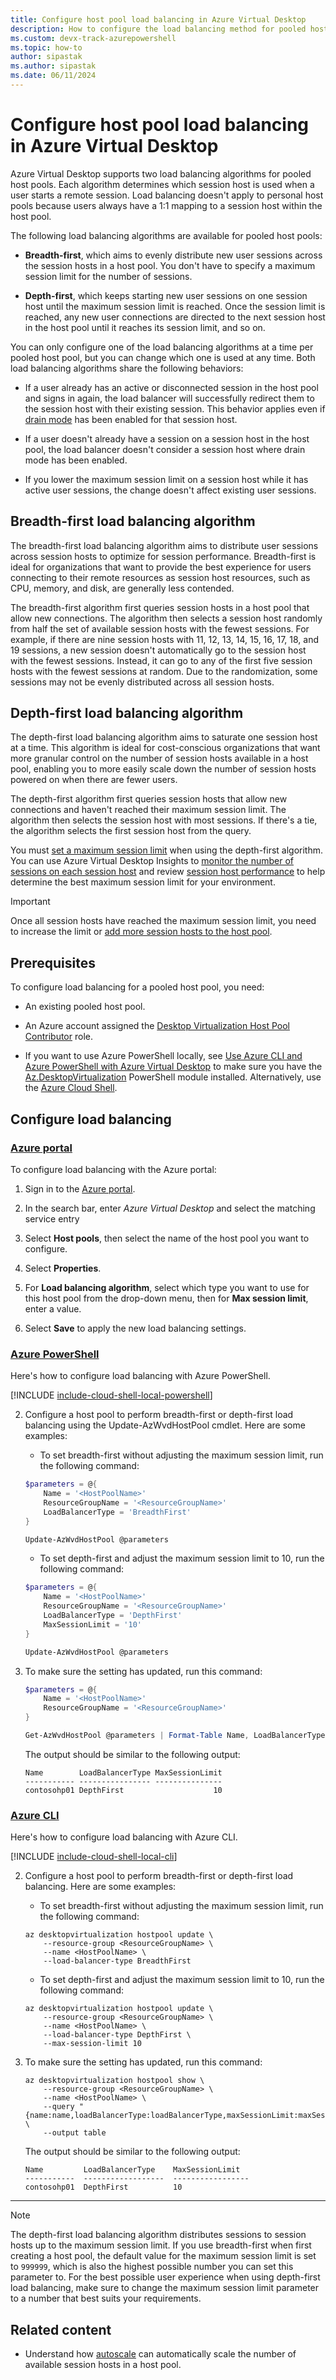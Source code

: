 ```yaml
---
title: Configure host pool load balancing in Azure Virtual Desktop
description: How to configure the load balancing method for pooled host pools in Azure Virtual Desktop.
ms.custom: devx-track-azurepowershell
ms.topic: how-to
author: sipastak
ms.author: sipastak 
ms.date: 06/11/2024
---
```


# Configure host pool load balancing in Azure Virtual Desktop

Azure Virtual Desktop supports two load balancing algorithms for pooled host pools. Each algorithm determines which session host is used when a user starts a remote session. Load balancing doesn't apply to personal host pools because users always have a 1:1 mapping to a session host within the host pool.

The following load balancing algorithms are available for pooled host pools:

- **Breadth-first**, which aims to evenly distribute new user sessions across the session hosts in a host pool. You don't have to specify a maximum session limit for the number of sessions.

- **Depth-first**, which keeps starting new user sessions on one session host until the maximum session limit is reached. Once the session limit is reached, any new user connections are directed to the next session host in the host pool until it reaches its session limit, and so on.

You can only configure one of the load balancing algorithms at a time per pooled host pool, but you can change which one is used at any time. Both load balancing algorithms share the following behaviors:

- If a user already has an active or disconnected session in the host pool and signs in again, the load balancer will successfully redirect them to the session host with their existing session. This behavior applies even if [drain mode](drain-mode.md) has been enabled for that session host.

- If a user doesn't already have a session on a session host in the host pool, the load balancer doesn't consider a session host where drain mode has been enabled.

- If you lower the maximum session limit on a session host while it has active user sessions, the change doesn't affect existing user sessions.

## Breadth-first load balancing algorithm

The breadth-first load balancing algorithm aims to distribute user sessions across session hosts to optimize for session performance. Breadth-first is ideal for organizations that want to provide the best experience for users connecting to their remote resources as session host resources, such as CPU, memory, and disk, are generally less contended.

The breadth-first algorithm first queries session hosts in a host pool that allow new connections. The algorithm then selects a session host randomly from half the set of available session hosts with the fewest sessions. For example, if there are nine session hosts with 11, 12, 13, 14, 15, 16, 17, 18, and 19 sessions, a new session doesn't automatically go to the session host with the fewest sessions. Instead, it can go to any of the first five session hosts with the fewest sessions at random. Due to the randomization, some sessions may not be evenly distributed across all session hosts.

## Depth-first load balancing algorithm

The depth-first load balancing algorithm aims to saturate one session host at a time. This algorithm is ideal for cost-conscious organizations that want more granular control on the number of session hosts available in a host pool, enabling you to more easily scale down the number of session hosts powered on when there are fewer users.

The depth-first algorithm first queries session hosts that allow new connections and haven't reached their maximum session limit. The algorithm then selects the session host with most sessions. If there's a tie, the algorithm selects the first session host from the query.

You must [set a maximum session limit](configure-host-pool-load-balancing.md#configure-load-balancing) when using the depth-first algorithm. You can use Azure Virtual Desktop Insights to [monitor the number of sessions on each session host](insights-use-cases.md#session-host-utilization) and review [session host performance](insights-use-cases.md#session-host-performance) to help determine the best maximum session limit for your environment.

> [!IMPORTANT]
> Once all session hosts have reached the maximum session limit, you need to increase the limit or [add more session hosts to the host pool](add-session-hosts-host-pool.md).

## Prerequisites

To configure load balancing for a pooled host pool, you need: 

- An existing pooled host pool.

- An Azure account assigned the [Desktop Virtualization Host Pool Contributor](rbac.md#desktop-virtualization-host-pool-contributor) role.

- If you want to use Azure PowerShell locally, see [Use Azure CLI and Azure PowerShell with Azure Virtual Desktop](cli-powershell.md) to make sure you have the [Az.DesktopVirtualization](/powershell/module/az.desktopvirtualization) PowerShell module installed. Alternatively, use the [Azure Cloud Shell](../cloud-shell/overview.md).


## Configure load balancing

### [Azure portal](#tab/portal) 

To configure load balancing with the Azure portal:

1. Sign in to the [Azure portal](https://portal.azure.com).

1. In the search bar, enter *Azure Virtual Desktop* and select the matching service entry

1. Select **Host pools**, then select the name of the host pool you want to configure.

1. Select **Properties**.

1. For **Load balancing algorithm**, select which type you want to use for this host pool from the drop-down menu, then for **Max session limit**, enter a value.

1. Select **Save** to apply the new load balancing settings.

### [Azure PowerShell](#tab/powershell)

Here's how to configure load balancing with Azure PowerShell.

[!INCLUDE [include-cloud-shell-local-powershell](includes/include-cloud-shell-local-powershell.md)]

2. Configure a host pool to perform breadth-first or depth-first load balancing using the Update-AzWvdHostPool cmdlet. Here are some examples:

   - To set breadth-first without adjusting the maximum session limit, run the following command:

   ```powershell
   $parameters = @{
       Name = '<HostPoolName>'
       ResourceGroupName = '<ResourceGroupName>'
       LoadBalancerType = 'BreadthFirst'
   }
   
   Update-AzWvdHostPool @parameters 
   ```

   - To set depth-first and adjust the maximum session limit to 10, run the following command:

   ```powershell
   $parameters = @{
       Name = '<HostPoolName>'
       ResourceGroupName = '<ResourceGroupName>'
       LoadBalancerType = 'DepthFirst'
       MaxSessionLimit = '10'
   }
   
   Update-AzWvdHostPool @parameters 
   ```

3. To make sure the setting has updated, run this command:

   ```powershell
   $parameters = @{
       Name = '<HostPoolName>'
       ResourceGroupName = '<ResourceGroupName>'
   }
   
   Get-AzWvdHostPool @parameters | Format-Table Name, LoadBalancerType, MaxSessionLimit
   ```

   The output should be similar to the following output:

   ```output
   Name        LoadBalancerType MaxSessionLimit
   ----------- ---------------- ---------------
   contosohp01 DepthFirst                    10
   ```

### [Azure CLI](#tab/cli)

Here's how to configure load balancing with Azure CLI.

[!INCLUDE [include-cloud-shell-local-cli](includes/include-cloud-shell-local-cli.md)]

2. Configure a host pool to perform breadth-first or depth-first load balancing. Here are some examples:

   - To set breadth-first without adjusting the maximum session limit, run the following command:

   ```azurecli
   az desktopvirtualization hostpool update \
       --resource-group <ResourceGroupName> \
       --name <HostPoolName> \
       --load-balancer-type BreadthFirst
   ```

   - To set depth-first and adjust the maximum session limit to 10, run the following command:

   ```azurecli
   az desktopvirtualization hostpool update \
       --resource-group <ResourceGroupName> \
       --name <HostPoolName> \
       --load-balancer-type DepthFirst \
       --max-session-limit 10
   ```

3. To make sure the setting has updated, run this command:

   ```azurecli
   az desktopvirtualization hostpool show \
       --resource-group <ResourceGroupName> \
       --name <HostPoolName> \
       --query "{name:name,loadBalancerType:loadBalancerType,maxSessionLimit:maxSessionLimit}" \
       --output table
   ```

   The output should be similar to the following output:

   ```output
   Name         LoadBalancerType    MaxSessionLimit
   -----------  ------------------  -----------------
   contosohp01  DepthFirst          10
   ```

---

> [!NOTE]
> The depth-first load balancing algorithm distributes sessions to session hosts up to the maximum session limit. If you use breadth-first when first creating a host pool, the default value for the maximum session limit is set to `999999`, which is also the highest possible number you can set this parameter to. For the best possible user experience when using depth-first load balancing, make sure to change the maximum session limit parameter to a number that best suits your requirements.

## Related content

- Understand how [autoscale](autoscale-scenarios.md) can automatically scale the number of available session hosts in a host pool.
